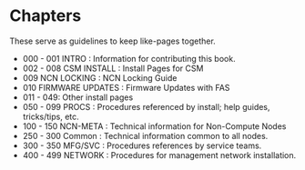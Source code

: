 # Chapters

These serve as guidelines to keep like-pages together.

- 000 - 001 INTRO    : Information for contributing this book.
- 002 - 008 CSM INSTALL : Install Pages for CSM
- 009 NCN LOCKING : NCN Locking Guide
- 010 FIRMWARE UPDATES : Firmware Updates with FAS
- 011 - 049: Other install pages
- 050 - 099 PROCS    : Procedures referenced by install; help guides, tricks/tips, etc.
- 100 - 150 NCN-META : Technical information for Non-Compute Nodes
- 250 - 300 Common   : Technical information common to all nodes.
- 300 - 350 MFG/SVC  : Procedures references by service teams.
- 400 - 499 NETWORK  : Procedures for management network installation.
